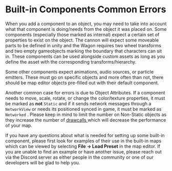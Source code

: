 # Built-in Components Common Errors

When you add a component to an object, you may need to take into account what that component is doing/needs from the object it was placed on. Some components (especially those marked as internal) expect a certain set of properties to exist on the object. The cannon will expect some moveable parts to be defined in unity and the Wagon requires two wheel transforms and two empty gameobjects marking the boundary that characters can sit in. These components can be used alongside custom assets as long as you define the asset with the corresponding transforms/hierarchy.

Some other components expect animations, audio sources, or particle emitters. These must go on specific objects and more often than not, there should be map editor objects pre-filled out with their default component.

Another common case for errors is due to Object Attributes. If a component needs to move, scale, rotate, or change the color/texture properties, it must be marked as **not** `Static` and if it sends network messages through a `NetworkView` or needs its positioned synced in game, it must be marked as `Networked` . Please keep in mind to limit the number on Non-Static objects as they increase the number of [drawcalls ](https://docs.unity3d.com/Manual/optimizing-draw-calls.html)which will decrease the performance of your map.

If you have any questions about what is needed for setting up some built-in component, please first look for examples of their use in the built-in maps which can be viewed by selecting **File -> Load Preset** in the map editor. If you are unable to find an example or have another issue, please reach out via the Discord server as either people in the community or one of our developers will be glad to help you.
